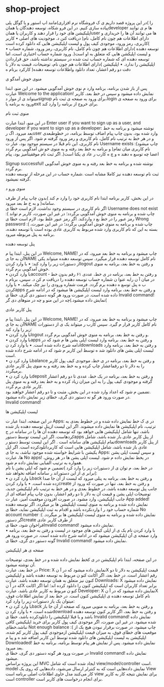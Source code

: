 # shop-project
در این پروژه قصد داریم ی ک فروشگاه نرم افزاری)مانند اپ استور و یا گوگل پلی( را پیاده سازی کنیم. در این فرو شکاه، توسعه دهندگان یا همانdeveloper  ها م ی توانند اپلیکیشن های خود را قرار دهند و کاربران یا همانuser  ها می توانند آن ها را خریداری و دریافت کنن د. 
       موجودیت های اصلی 
•	کاربر )دارای اطلاعات هم چون نام کامل، نام کاربری، رمز ورود، موجودی کیف پول و لیست اپلیکیشن هایی که دانلود کرده است(  
•	توسعه دهنده )دارای اطلاعات هم چون نام کامل، نام کاربری، رمز ورود، شماره حساب و لیست اپلیکشن هایی که متعلق به او است(. ورود شماره حساب اختیاری است، اما توسعه دهنده ای که شماره حساب ثبت شده در سیستم نداشته باشد، حق قراردادن اپلیکیشن را ندارد. 
•	اپلیکیشن )دارای اطلاعات هم چون نام، توضیحات، قیمت به دلار با دقت دو رقم اعشار، تعداد دانلود واطلاعات توسعه دهنده(     کارکرد برنام ه 
 
منوی خوش آمدگو ی  
 
پس از باز شدن برنامه، برنامه وارد م نوی خوش آمدگویی میشود. در این منو، ابتدا عبارت 
Welcome to the application! 
نمایش داده میشود و سپس در خط بعد، کاربر میتواند ی از موار دsignup  برای ورود به صفحه ی ثبت نام،login  برای ورود به صفحه ی ورود به برنامه یاexit  برای خروج از برنامه را وارد کند. 
 
 
 
 
منوی ثبت نام 
 
در این منو، ابتدا عبارت 
Enter user if you want to sign up as a user, and developer if you want to sign up as a developer: 
نوشته  میشود و برنامه به خط بعد میرود. اگ رuser  وارد شده بود، بدون چاپ پیام اضاف توسط برنامه، در خطوطبعدی و در هر خط به ترتیب نام کامل، نام کاربری و رمز ورود گرفته م شود. 
اگر پس از ورود نام کاربری، این نام قبلا در سیستم موجود بود، عبار ت 
 Username exists :(چاپ میشود و برنامه به خط بعد رفته و به منوی خو ش آمدگویی برم گردد )نام کاربری میان تمام اعضا  چه توسع ه دهند ه و چ ه کارب ر عاد ی یکتا است(. اگر ثبت نام موفقیتآمیز بود، پیام 
 
Signup successful! 
نوشته شده و برنامه به خط بعد رفته و به منوی خوش آمدگویی برم گردد.  
ثبت نام توسعه دهنده نیز کاملا مشابه است .شماره حساب در این مرحله از توسعه دهنده گرفته نمیشود.  
 
 
منوی ورو د 
 
در این بخش، کاربر برنامه ابتدا نام کاربری خود را وارد م کند )بدون چاپ پیام از طرف سامانه( و به خ ط بعد میرود.  
اگر نام کاربری در سیستم وجود نداشت، لازم است خطا ی 
Username does not exist :( 
چاپ شده و برنامه به منوی خوش آمدگویی برگردد؛ در غیر این صورت، کاربر م تواند رمز عبور را در خط بع د  واردکند. اگر رمز عبور غلط بود، لازم است خطا ی 
Wrong password :( 
چاپ شده و برنامه به منوی خوش آمدگویی برگردد؛ در غیر این صورت، بسته به این که نام کاربری وارد شده  مربوط به کاربری عادی بوده است یا توسعه دهنده، برنامه به پنل مربوطه میرود.  
 
پنل توسعه دهنده 
 
در این پنل، ابتدا پیا م 
Welcome, NAME! 
چاپ میشود و برنامه به خط بعد میرود، که در آن به جا یNAME  نام کامل توسعه دهنده قرار میگیرد. سپس  توسعه دهنده میتواند یکی از دستورات زیر را وارد کند: 
•	با وارد کردنlogout  و رفتن به خط بعد، برنامه به منوی خوش آمدگویی برم گردد.  
•	با وارد کردنaccount  و رفتن به خط بعد، برنامه در ی خط، عددی ۶١ رقم بدون خط ‐ در میان آ ن رابه عنوا ن شماره حساب توسعه دهنده را دریافت م کن د. سپس، برنام ه ب ه پنل توسع ه دهنده برم گردد. فرمت شماره ورودی را نیز چک میکند. 
•	با وارد کردنapps  و رفتن به خط بعد، برنامه وارد لیست اپلیکیشن ها میشود که در ادامه شرح داده شده است. 
در صورت ورود هر گونه دستور دی گری، خطا ی 
Invalid command! 
نمایش داده میشود.)چه در این منو و چه در منوهای دی گر( 
 
پنل کاربر عادی  
 
در این پنل ،ابتدا پیا م 
Welcome, NAME! 
چاپ میشود و برنامه به خط بعد میرود، که در آن به جا یNAME  نام کامل کاربر قرار م گیرد. سپس کارب ر میتواند یک ی از دستورات زیر را وارد کند:  
•	با وارد کردنlogout  و رفتن به خط بعد، برنامه به منوی خوش آمدگویی برم گردد.  
•	با وارد کردنapps  و رفتن به خط بعد، برنامه وارد لیست اپلی یشن ها م شود که در ادامه  شرح داده شده است. 
•	با وارد کرد نdownloads  و رفتن به خط بعد، برنامه وارد لیست اپلی یشن های دانلود شد ه  توسط این کاربر م شود که در ادامه شرح داده شده است.  
•	با وارد کرد نbalance  و رفتن به خط بعد، برنامه در ی خط، موجودی کیف پول کاربر را به دلار  تا دو رقماعشار چاپ کرده و به خط بعد رفته و به منوی پنل کاربر عادی برمیگردد.  
•	با وارد کرد نdeposit  و رفتن به خط بعد، برنامه در  یک خط، عددی تا دو رقم اعشار گرفته و  موجودی کیف پول را به این میزان زیاد کرده و به خط بعد رفته و به منوی پنل کاربر عادی برم گردد.  
تضمین م شود که اعداد وارد شده در این بخش، مثبت و تا دو رقم اعشار خواهند بود.  
در صورت ورود هر گو نه دستور دی گری، خطای زیر نمایش داده میشود.  
Invalid command! 
 
 
لیست اپلیکیشن ها  
 
در این صفحه، ابتدا عبار ت 
Apps: 
در ی ک خط نمایش داده شده و در خطوط بعدی به ترتیب، نام اپلیکیشن ها نمایش داده میشوند. اگر این لیست  ازپنل توسعه دهنده باز شده باشد، تنها شامل اپلیکیشن هایی خواهد بود که توسعه دهنده آن ها را در سامانه در ج  کردهاست. اگر این لیست توسط دستورapps  از پنل کاربر عادی باز شده باشد، شامل تمام اپلیکیشن های سامانه است . 
اگر این لیست توسط دستو رdownloads  از پنل کاربر عادی باز شده باشد، شامل اپلیکیشن هایی است که  کاربردانلودکرده است. اگر اپل یکیشن با شرایط خواسته شده موجود نباشد، به جا ی 
Apps: 
و سپس لیست اپلی یشن ها، عبارت 
No apps! 
در  یخط نمایش داده م شود. لیست اپلی یشن ها در هر روش، همواره به ترتیب الفبایی نمایش داده م شود.  
در خط بعد، م توان ی از دستورات زیر را وارد کرد )تضمین م شود که اپلی یشن با نام برابر ی از این دستوراتد ر  سامانه اضافه نخواهد شد(:  
•	با وارد کرد نback  و رفتن به خط بعد، برنامه به پنلی میرود که لیست از آن جا صدا زده شده است. 
•	با وارد کردنcreate  و رفتن به خط بعد، تنها در صورت که ورود از جانب پنل توسعه دهنده باشد، در خطوط بعدی و در هر خط به ترتیب نام اپلیکیشن جدید، توضیحات اپلی یشن و قیمت آن به دلار تا دو رقم اعشار، 
بدون چاپ پیام اضافه ای از جانب اپلیکیشن، وارد مشود. در صورت افزودن موفقیت آمیز، عبار ت  App added!
نمایش داده شده و برنامه به منوی لیست اپلیکیشن ها بر میگردد. اگر توسعه دهنده شماره حساب خود ر ا  واردنکرده باشد و اقدام به ثبت اپلیکیشن نماید، خطا ی 
No account number :( 
نمایش داده شده و برنامه به منوی لیست اپلیکیشن ها بر میگردد.  اگر دستورcreate  از طرف کاربر عادی  
 فراخوان  شود، خطا یInvalid command! 
نمایش داده میشود.  
•	با وارد کردن نام یک ی از اپلی کیشن های موجود در لیست و رفتن به خط بعد، برنامه وارد صفحه ی آن  اپلیکیشن میشود که در ادامه شرح داده شده است. 
در صورت ورود هر گونه دستور دی گری، خطا ی 
Invalid command! 
نمایش داده میشود.  
 
 
 
 
 
 
 
صفحه ی هر اپلیکیشن 
 
در این صفحه، ابتدا نام اپلیکیشن در  ی کخط نمایش داده شده و در خط بعدی، توضیحات آن نوشته میشود.  
در خط بعد، عبارت 
Price: X 
نمایش داده میشود که در آ نX  قیمت اپلیکیشن به دلار تا دو رقم اعشار است. در خط بعد، اگر اکانت کنو ن  مربوط به توسعه دهنده باشد و اپلیکیشن کنون نیز متعلق به همان توسعه دهنده باشد، عبارت 
Downloads: X 
نمایش داده میشود که در آ نX  برابر تعداد کاربران است که اپلیکیشن کنون را دانلود کرده اند؛ اما اگر اکانت  کنو ن مربوط به کاربر عادی باشد، عبارت 
Developer: X 
نمایش داده میشود که در آ نX  نام کامل توسعه دهنده ی اپلیکیشن کنون است. 
در خط بعد از نمایش اطلاعات فوق، میتوان یک یاز دستورات زیر را وارد کرد:  
•	با وارد کرد نback  و رفتن به خط بعد، برنامه به منویی  میرود که صفحه از آن جا باز شده است. 
•	با وارد کرد نdownload  و رفتن به خط بعد، اگر کاربر کنون توسعه دهنده باشد و یا قبلا اپلیکیشن را دانلودکرده باشد، خطا ی 
Invalid command! 
نمایش داده شده  میشود. در غیر این صورت، اگر موجودی کیف پول کاربر برای خرید اپلیکیشن کافی نباشد،خطای  Not enough balance :(
چاپ میشود. در صورت برقرار نبودن هیچ یک از موقعیت های خطای فوق، به میزان قیمت اپلیکیشن ازموجودی  کیف پول کاربر کم شده، اپلیکیشن به لیست اپلیکیشن های دانلود شده توسط این کاربر اضافه شد ه و پیا م 
Downloaded! 
نمایش داده میشود. پس از نمایش هر پیام توسط برنامه، برنامه به خط بعد میرود.  
در صورت ورود هر گونه دستور دی گری، خطا ی 
Invalid command! 
نمایش داده میشود.  
این پروژه براساس MVC ایجاد شده است
که شامل view/model/controller است.
model نمایش داده‌هایی است که به کنترلر ارسال می‌شود، داده‌هایی که روی یک View کار می‌کنند  مدل حاوی اطلاعات اصلی برنامه است
view برای نمایش نتیجه کار به کاربر است
controller برای انجام درخواست های کاربر است.
